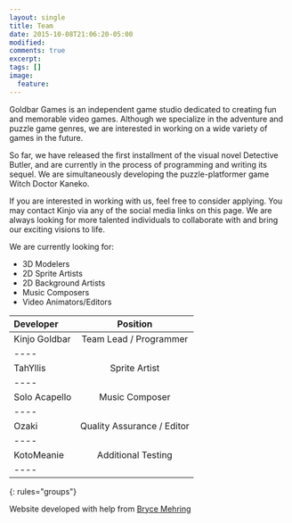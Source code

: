 ```yaml
---
layout: single
title: Team
date: 2015-10-08T21:06:20-05:00
modified:
comments: true
excerpt:
tags: []
image:
  feature:
---
```

Goldbar Games is an independent game studio dedicated to creating fun and memorable video games. Although we specialize in the adventure and puzzle game genres, we are interested in working on a wide variety of games in the future.


So far, we have released the first installment of the visual novel Detective Butler, and are currently in the process of programming and writing its sequel. We are simultaneously developing the puzzle-platformer game Witch Doctor Kaneko.


If you are interested in working with us, feel free to consider applying. You may contact Kinjo via any of the social media links on this page. We are always looking for more talented individuals to collaborate with and bring our exciting visions to life.

We are currently looking for:

* 3D Modelers
* 2D Sprite Artists
* 2D Background Artists
* Music Composers
* Video Animators/Editors


| Developer | Position |
|:--------|:-------:|
| Kinjo Goldbar  | Team Lead / Programmer   |
|----
| TahYllis | Sprite Artist  |
|----
| Solo Acapello | Music Composer  |
|----
| Ozaki | Quality Assurance / Editor   |
|----
| KotoMeanie   | Additional Testing   |
|----
{: rules="groups"}

Website developed with help from [Bryce Mehring](http://www.brycemehring.me)
